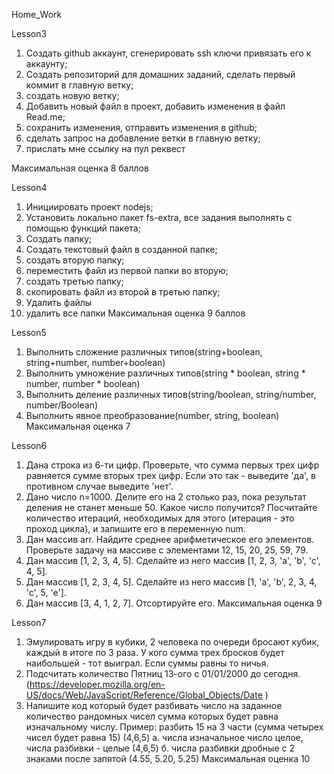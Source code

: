 Home_Work

Lesson3

1. Создать github аккаунт, сгенерировать ssh ключи привязать его к аккаунту;
2. Создать репозиторий для домашних заданий, сделать первый коммит в главную ветку;
3. создать новую ветку;
4. Добавить новый файл в проект, добавить изменения в файл Read.me;
5. сохранить изменения, отправить изменения в github;
6. сделать запрос на добавление ветки в главную ветку;
7. прислать мне ссылку на пул реквест

Максимальная оценка 8 баллов

Lesson4

1. Инициировать проект nodejs;
2. Установить локально пакет fs-extra, все задания выполнять с помощью функций пакета;
3. Создать папку;
4. Создать текстовый файл в созданной папке;
5. создать вторую папку;
6. переместить файл из первой папки во вторую;
7. создать третью папку;
8. скопировать файл из второй в третью папку;
9. Удалить файлы
10. удалить все папки
Максимальная оценка 9 баллов

Lesson5

1. Выполнить сложение различных типов(string+boolean, string+number, number+boolean)
2. Выполнить умножение различных типов(string * boolean, string * number, number * boolean)
3. Выполнить деление различных типов(string/boolean, string/number, number/Boolean)
4. Выполнить явное преобразование(number, string, boolean)
Максимальная оценка 7

Lesson6

1. Дана строка из 6-ти цифр. Проверьте, что сумма первых трех цифр равняется сумме вторых трех цифр. Если это так - выведите 'да', в противном случае выведите 'нет'.
2. Дано число n=1000. Делите его на 2 столько раз, пока результат деления не станет меньше 50. Какое число получится? Посчитайте количество итераций, необходимых для этого (итерация - это проход цикла), и запишите его в переменную num.
3. Дан массив arr. Найдите среднее арифметическое его элементов. Проверьте задачу на массиве с элементами 12, 15, 20, 25, 59, 79.
4. Дан массив [1, 2, 3, 4, 5]. Cделайте из него массив [1, 2, 3, 'a', 'b', 'c', 4, 5].
5. Дан массив [1, 2, 3, 4, 5]. Cделайте из него массив [1, 'a', 'b', 2, 3, 4, 'c', 5, 'e'].
6. Дан массив [3, 4, 1, 2, 7]. Отсортируйте его.
Максимальная оценка 9

Lesson7

1. Эмулировать игру в кубики, 2 человека по очереди бросают кубик, каждый в итоге по 3 раза. У кого сумма трех бросков будет наибольшей - тот выиграл. Если суммы равны то ничья.
2. Подсчитать количество Пятниц 13-ого с 01/01/2000 до сегодня. (https://developer.mozilla.org/en-US/docs/Web/JavaScript/Reference/Global_Objects/Date )
3. Напишите код который будет разбивать число на заданное количество рандомных чисел сумма которых будет равна изначальному числу. Пример: разбить 15 на 3 части (сумма четырех чисел будет равна 15) (4,6,5)
а. числа изначальное число целое, числа разбивки - целые (4,6,5)
б. числа разбивки дробные с 2 знаками после запятой (4.55, 5.20, 5.25)
Максимальная оценка 10
